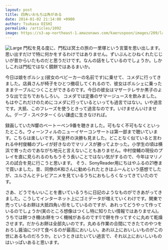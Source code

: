 ```yaml
---
layout: post
title: 四角いおもちは角がある
date: 2014-01-02 21:14:00 +0900
author: Tsukasa OISHI
permalink: /articles/1092
image: https://s3-ap-northeast-1.amazonaws.com/kaeruspoon/images/209/large.JPG?1388664854
---
```


![Large](https://s3-ap-northeast-1.amazonaws.com/kaeruspoon/images/209/large.JPG?1388664854)
門松を見る度に、門松は冥土の旅の一里塚という言葉を思い出します。思い出すだけで特に何かをするわけではありません。ずいぶんとひねくれたじじいが昔からいたものだと思うだけです。なんの話をしているのでしょうか。しかしこれは門松ではなく鏡餅ではあるまいか。

今日は娘をポルシェ(彼女のベビーカーの名前です)に乗せて、コメダに行ってきました。店員さんが椅子をひとつ撤収してくれるので、彼女はポルシェに乗ったままテーブルにつくことができるのです。今日の彼女はマザーテレサか黒子のような出で立ちでおもしろい。
コメダでは定番のサマージュースを飲みました。もはやこれだけのためにコメダに行っているといっても過言ではない。いや過言です。大抵、このフレーズを使うときって過言なのです。いけませんいけません。デーブ・スペクターくらい謙虚に生きなければ。

録画していたN響のベートーベン9番を聴きました。可もなく不可もなくといったところ。ウィーンフィルのニューイヤーコンサートは第一部まで聴いています。こちらは楽しいです。天皇杯の決勝も見ました。どことなく似ていると言われる中村俊輔のプレイが好きなのでマリノスが勝ってよかった。小学生の頃は横浜で育ったのであながち地元と言えないこともありません。中村俊輔の現役のプレイを直に見られるのももうそう長いことではない気がするので、今年はマリノスの試合を見に行こうと思います。
そう、SonyReader用にちはやふるの21巻まで買いました。昔、同僚のK和さんに勧められたときはふーんという感想でしたが、ユルさんとテレビアニメを見ているうちにおもしろくなってきていたのです。

さあ、どうでもいいことを書いているうちに日記のようなものができあがってきました。こうしてインターネット上にゴミデータが増えていくわけです。関東で売っているお餅は大抵四角い形をしているのですが、あれってどうやって作っているのでしょうか(実のところ想像はつくし特に知りたい情報ではありません)。うちでは餅つき機(お餅をつく機械があるのです!)で餅を作ってすぐに丸めて乾燥させます。だからお餅は全部丸いのです。丸める作業の合間にできたてのやつをおろし醤油につけて食べるのが最高においしい。あれ以上においしいものがこの世にあるものだろうか。というときはたいてい過言で、それ以上においしいものはいっぱいあると思います。

